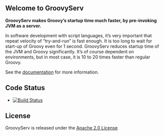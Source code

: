## Welcome to GroovyServ

**GroovyServ makes Groovy’s startup time much faster, by pre-invoking JVM as a server.**

In software development with script languages, it’s very important that repeat velocity of “try-and-run” is fast enough.
It is too long to wait for start-up of Groovy even for 1 second.
GroovyServ reduces startup time of the JVM and Groovy significantly.
It’s of course dependent on environments, but in most case, it is 10 to 20 times faster than regular Groovy.

See the [documentation](http://kobo.github.com/groovyserv/) for more information.

## Code Status

* [![Build Status](https://drone.io/github.com/kobo/groovyserv/status.png)](https://drone.io/github.com/kobo/groovyserv/latest)

## License

GroovyServ is released under the [Apache 2.0 License](http://www.apache.org/licenses/LICENSE-2.0)

